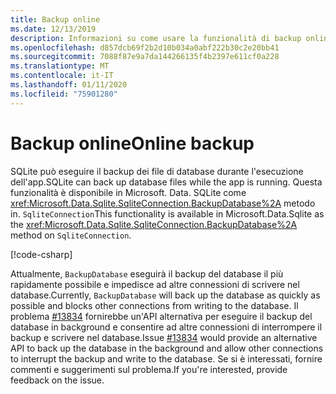```yaml
---
title: Backup online
ms.date: 12/13/2019
description: Informazioni su come usare la funzionalità di backup online di SQLite.
ms.openlocfilehash: d857dcb69f2b2d10b034a0abf222b30c2e20bb41
ms.sourcegitcommit: 7088f87e9a7da144266135f4b2397e611cf0a228
ms.translationtype: MT
ms.contentlocale: it-IT
ms.lasthandoff: 01/11/2020
ms.locfileid: "75901280"
---
```

# <a name="online-backup"></a><span data-ttu-id="47241-103">Backup online</span><span class="sxs-lookup"><span data-stu-id="47241-103">Online backup</span></span>

<span data-ttu-id="47241-104">SQLite può eseguire il backup dei file di database durante l'esecuzione dell'app.</span><span class="sxs-lookup"><span data-stu-id="47241-104">SQLite can back up database files while the app is running.</span></span> <span data-ttu-id="47241-105">Questa funzionalità è disponibile in Microsoft. Data. SQLite come <xref:Microsoft.Data.Sqlite.SqliteConnection.BackupDatabase%2A> metodo in. `SqliteConnection`</span><span class="sxs-lookup"><span data-stu-id="47241-105">This functionality is available in Microsoft.Data.Sqlite as the <xref:Microsoft.Data.Sqlite.SqliteConnection.BackupDatabase%2A> method on `SqliteConnection`.</span></span>

[!code-csharp[](../../../../samples/snippets/standard/data/sqlite/BackupSample/Program.cs?name=snippet_Backup)]

<span data-ttu-id="47241-106">Attualmente, `BackupDatabase` eseguirà il backup del database il più rapidamente possibile e impedisce ad altre connessioni di scrivere nel database.</span><span class="sxs-lookup"><span data-stu-id="47241-106">Currently, `BackupDatabase` will back up the database as quickly as possible and blocks other connections from writing to the database.</span></span> <span data-ttu-id="47241-107">Il problema [#13834](https://github.com/dotnet/efcore/issues/13834) fornirebbe un'API alternativa per eseguire il backup del database in background e consentire ad altre connessioni di interrompere il backup e scrivere nel database.</span><span class="sxs-lookup"><span data-stu-id="47241-107">Issue [#13834](https://github.com/dotnet/efcore/issues/13834) would provide an alternative API to back up the database in the background and allow other connections to interrupt the backup and write to the database.</span></span> <span data-ttu-id="47241-108">Se si è interessati, fornire commenti e suggerimenti sul problema.</span><span class="sxs-lookup"><span data-stu-id="47241-108">If you're interested, provide feedback on the issue.</span></span>
